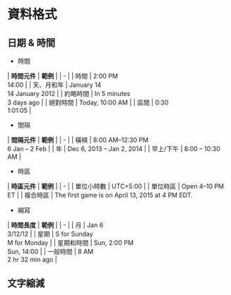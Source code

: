 # 資料格式

## 日期 & 時間
* 時間  

| **時間元件** | **範例** |
| - | 
| 時間 | 2:00 PM<br>14:00 |
| 天、月和年 | January 14<br>14 January 2012 |
| 約略時間 | In 5 minutes<br>3 days ago |
| 絕對時間 | Today, 10:00 AM |
| 區間 | 0:30<br>1:01:05 |

* 間隔

| **間隔元件** | **範例** |
| - | 
| 橫槓 | 8:00 AM–12:30 PM<br>6 Jan – 2 Feb |
| 年 | Dec 6, 2013 – Jan 2, 2014 |
| 早上/下午 | 8:00 – 10:30 AM |

* 時區

| **時區元件** | **範例** |
| - | 
| 單位小時數 | UTC+5:00 |
| 單位時區 | Open 4–10 PM ET |
| 複合時區 | The first game is on April 13, 2015 at 4 PM EDT. 
* 縮寫

| **時間長度** | **範例** |
| - | 
| 月 | Jan 6<br>3/12/12 |
| 星期 | S for Sunday<br>M for Monday |
| 星期和時間 | Sun, 2:00 PM<br>Sun, 14:00 |
| 一般時間 | 8 AM<br>2 hr 32 min ago |

## 文字縮減
